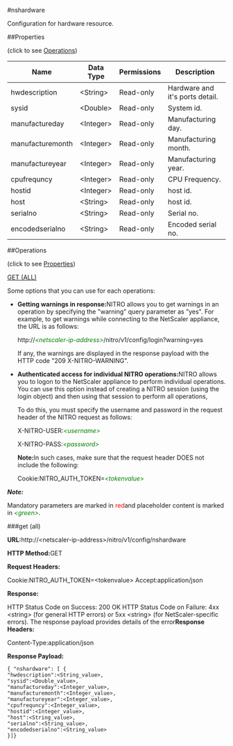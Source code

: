 #nshardware

Configuration for hardware resource.


##Properties 
<span>(click to see [Operations](#opera))</span>


<table><thead><tr><th>Name</th><th>Data Type</th><th>Permissions</th><th>Description</th></tr></thead><tbody><tr><td>hwdescription</td><td>&lt;String></td><td>Read-only</td><td>Hardware and it's ports detail.</td></tr><tr><td>sysid</td><td>&lt;Double></td><td>Read-only</td><td>System id.</td></tr><tr><td>manufactureday</td><td>&lt;Integer></td><td>Read-only</td><td>Manufacturing day.</td></tr><tr><td>manufacturemonth</td><td>&lt;Integer></td><td>Read-only</td><td>Manufacturing month.</td></tr><tr><td>manufactureyear</td><td>&lt;Integer></td><td>Read-only</td><td>Manufacturing year.</td></tr><tr><td>cpufrequncy</td><td>&lt;Integer></td><td>Read-only</td><td>CPU Frequency.</td></tr><tr><td>hostid</td><td>&lt;Integer></td><td>Read-only</td><td>host id.</td></tr><tr><td>host</td><td>&lt;String></td><td>Read-only</td><td>host id.</td></tr><tr><td>serialno</td><td>&lt;String></td><td>Read-only</td><td>Serial no.</td></tr><tr><td>encodedserialno</td><td>&lt;String></td><td>Read-only</td><td>Encoded serial no.</td></tr></tbody></table>
##Operations 
<span>(click to see [Properties](#prope))</span>


[GET (ALL)](#get-)


Some options that you can use for each operations:
<ul><li><p><b>Getting warnings in response:</b>NITRO allows you to get warnings in an operation by specifying the "warning" query parameter as "yes". For example, to get warnings while connecting to the NetScaler appliance, the URL is as follows:</p><p>http://<span style="color:green;font-style:italic;">&lt;netscaler-ip-address&gt;</span>/nitro/v1/config/login?warning=yes</p><p>If any, the warnings are displayed in the response payload with the HTTP code "209 X-NITRO-WARNING".</p></li><li><p><b>Authenticated access for individual NITRO operations:</b>NITRO allows you to logon to the NetScaler appliance to perform individual operations. You can use this option instead of creating a NITRO session (using the login object) and then using that session to perform all operations,</p><p>To do this, you must specify the username and password in the request header of the NITRO request as follows:</p><p>X-NITRO-USER:<span style="color:green;font-style:italic;">&lt;username&gt;</span></p><p>X-NITRO-PASS:<span style="color:green;font-style:italic;">&lt;password&gt;</span></p><p><b>Note:</b>In such cases, make sure that the request header DOES not include the following:</p><p>Cookie:NITRO_AUTH_TOKEN=<span style="color:green;font-style:italic;">&lt;tokenvalue&gt;</span></p></li></ul>



***Note:*** 
Mandatory parameters are marked in <span style="color:#FF0000;">red</span>and placeholder content is marked in <span style="color:green;font-style:italic">&lt;green&gt;</span>.

###get (all)



<b>URL:</b>http://&lt;netscaler-ip-address&gt;/nitro/v1/config/nshardware
<b>HTTP Method:</b>GET
<b>Request Headers:</b>

Cookie:NITRO_AUTH_TOKEN=&lt;tokenvalue&gt;Accept:application/json

<b>Response:</b>
HTTP Status Code on Success: 200 OKHTTP Status Code on Failure: 4xx &lt;string&gt; (for general HTTP errors) or 5xx &lt;string&gt; (for NetScaler-specific errors). The response payload provides details of the error<b>Response Headers:</b>

Content-Type:application/json

<b>Response Payload: </b>```{ "nshardware": [ {"hwdescription":<String_value>,"sysid":<Double_value>,"manufactureday":<Integer_value>,"manufacturemonth":<Integer_value>,"manufactureyear":<Integer_value>,"cpufrequncy":<Integer_value>,"hostid":<Integer_value>,"host":<String_value>,"serialno":<String_value>,"encodedserialno":<String_value>}]}```



